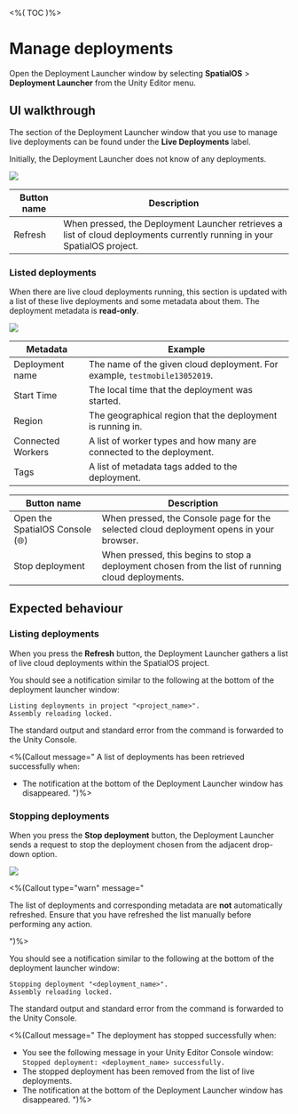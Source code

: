 <%( TOC )%>

# Manage deployments

Open the Deployment Launcher window by selecting **SpatialOS** > **Deployment Launcher** from the Unity Editor menu.

## UI walkthrough

The section of the Deployment Launcher window that you use to manage live deployments can be found under the **Live Deployments** label.

Initially, the Deployment Launcher does not know of any deployments.

<img src="{{assetRoot}}assets/modules/deployment-launcher/manage-deployments-empty.png" style="margin: 0 auto; width: auto; display: block;" />

| Button name | Description |
| --- | --- |
| Refresh | When pressed, the Deployment Launcher retrieves a list of cloud deployments currently running in your SpatialOS project. |

### Listed deployments

When there are live cloud deployments running, this section is updated with a list of these live deployments and some metadata about them. The deployment metadata is **read-only**.

<img src="{{assetRoot}}assets/modules/deployment-launcher/manage-deployments.png" style="margin: 0 auto; width: auto; display: block;" />

| Metadata | Example |
| --- | --- |
| Deployment name | The name of the given cloud deployment. For example, `testmobile13052019`. |
| Start Time | The local time that the deployment was started. |
| Region | The geographical region that the deployment is running in. |
| Connected Workers | A list of worker types and how many are connected to the deployment. |
| Tags | A list of metadata tags added to the deployment. |

| Button name | Description |
| --- | --- |
| Open the SpatialOS Console (🌐) | When pressed, the Console page for the selected cloud deployment opens in your browser. |
| Stop deployment | When pressed, this begins to stop a deployment chosen from the list of running cloud deployments. |

## Expected behaviour

### Listing deployments

When you press the **Refresh** button, the Deployment Launcher gathers a list of live cloud deployments within the SpatialOS project.

You should see a notification similar to the following at the bottom of the deployment launcher window:

```text
Listing deployments in project "<project_name>".
Assembly reloading locked.
```

The standard output and standard error from the command is forwarded to the Unity Console.

<%(Callout message="
A list of deployments has been retrieved successfully when:

* The notification at the bottom of the Deployment Launcher window has disappeared.
")%>

### Stopping deployments

When you press the **Stop deployment** button, the Deployment Launcher sends a request to stop the deployment chosen from the adjacent drop-down option.

<img src="{{assetRoot}}assets/modules/deployment-launcher/stop-deployments-choice.png" style="margin: 0 auto; width: auto; display: block;" />

<%(Callout type="warn" message="

The list of deployments and corresponding metadata are **not** automatically refreshed. Ensure that you have refreshed the list manually before performing any action.

")%>

You should see a notification similar to the following at the bottom of the deployment launcher window:

```text
Stopping deployment "<deployment_name>".
Assembly reloading locked.
```

The standard output and standard error from the command is forwarded to the Unity Console.

<%(Callout message="
The deployment has stopped successfully when:

* You see the following message in your Unity Editor Console window: `Stopped deployment: <deployment_name> successfully.`
* The stopped deployment has been removed from the list of live deployments.
* The notification at the bottom of the Deployment Launcher window has disappeared.
")%>
